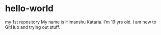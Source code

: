 # hello-world
my 1st repository
My name is Himanshu Kataria. I'm 19 yrs old. I am new to GitHub and trying out stuff.
